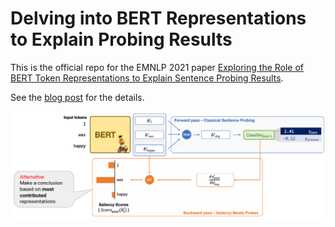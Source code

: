 # Delving into BERT Representations to Explain Probing Results

This is the official repo for the EMNLP 2021 paper [Exploring the Role of BERT Token Representations to Explain Sentence Probing Results](https://arxiv.org/pdf/2104.01477.pdf).

See the [blog post](https://hmohebbi.github.io/blog/explain-probing-results) for the details.

<img align="center" src="resources/saliency-meets-probes.png">
